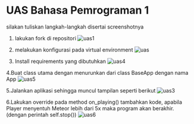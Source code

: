 # UAS Bahasa Pemrograman 1

silakan tuliskan langkah-langkah disertai screenshotnya

1. lakukan fork di repositori
![uas1](https://user-images.githubusercontent.com/37093418/55878090-f0507380-5bc5-11e9-9668-597d9d69efb7.PNG)

2.  melakukan konfigurasi pada virtual environment
![uas](https://user-images.githubusercontent.com/37093418/55878419-969c7900-5bc6-11e9-8008-d57fbef4eacb.PNG)

3. Install requirements yang dibutuhkan
![uas4](https://user-images.githubusercontent.com/37093418/55878596-f3982f00-5bc6-11e9-9610-7ba97eaea512.PNG)

4.Buat class utama dengan menurunkan dari class BaseApp dengan nama App
![uas5](https://user-images.githubusercontent.com/37093418/55878861-89cc5500-5bc7-11e9-9a4f-566c51f3c4af.PNG)

5.Jalankan aplikasi sehingga muncul tampilan seperti berikut
![uas3](https://user-images.githubusercontent.com/37093418/55878806-62758800-5bc7-11e9-911a-479b2e717c1e.PNG)

6.Lakukan override pada method on_playing() tambahkan kode, apabila Player menyentuh
Meteor lebih dari 5x maka program akan berakhir. (dengan perintah self.stop())
![uas6](https://user-images.githubusercontent.com/37093418/55878996-ce57f080-5bc7-11e9-837d-bc6a3d43cd2c.PNG)
